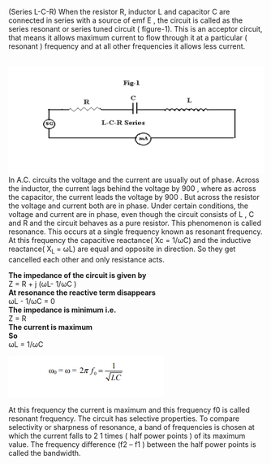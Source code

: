 <p>(Series L-C-R) When the resistor R, inductor L and
capacitor C are connected in series with a source of emf E , the circuit is called as the
series resonant or series tuned circuit ( figure-1). This is an acceptor circuit, that means it
allows maximum current to flow through it at a particular ( resonant ) frequency and at all
other frequencies it allows less current. </p><br>

<img src="images/krishana9.png">
<br>
In A.C. circuits the voltage and the current are usually out of phase. Across the
inductor, the current lags behind the voltage by 900
, where as across the capacitor, the
current leads the voltage by 900
. But across the resistor the voltage and current both are in phase. Under certain conditions, the voltage and current are in phase, even though the
circuit consists of L , C and R and the circuit behaves as a pure resistor. This
phenomenon is called resonance. This occurs at a single frequency known as resonant
frequency. At this frequency the capacitive reactance( Xc = 1/ωC) and the inductive
reactance( X<sub>L </sub>= ωL) are equal and opposite in direction. So they get cancelled each other
and only resistance acts.<br>

<b>The impedance of the circuit is given by</b> <br>
Z = R + j (ωL- 1/ωC ) <br>
<b>At resonance the reactive term disappears</b> <br>
ωL - 1/ωC = 0           <br>
<b>The impedance is minimum i.e.</b> <br>
Z = R <br>
<b>The current is maximum </b><br>
<b>So </b>      
        ωL = 1/ωC <br>

<img src="images/krishna 8.png ">   
<br>



<p>At this frequency the current is maximum and this frequency f0 is called resonant
frequency. The circuit has selective properties. To compare selectivity or sharpness of
resonance, a band of frequencies is chosen at which the current falls to
2
1
 times ( half
power points ) of its maximum value. The frequency difference (f2 – f1 ) between the half
power points is called the bandwidth.<p>
